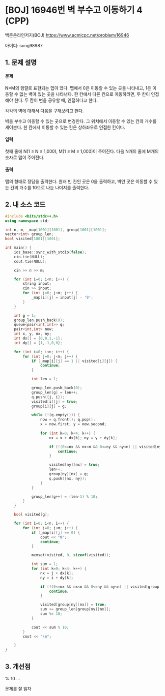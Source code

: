 # [BOJ] 16946번 벽 부수고 이동하기 4 (CPP)


백준온라인저지(BOJ) https://www.acmicpc.net/problem/16946


아이디: song98987


## 1. 문제 설명

#### 문제
N×M의 행렬로 표현되는 맵이 있다. 맵에서 0은 이동할 수 있는 곳을 나타내고, 1은 이동할 수 없는 벽이 있는 곳을 나타낸다. 한 칸에서 다른 칸으로 이동하려면, 두 칸이 인접해야 한다. 두 칸이 변을 공유할 때, 인접하다고 한다.

각각의 벽에 대해서 다음을 구해보려고 한다.

벽을 부수고 이동할 수 있는 곳으로 변경한다.
그 위치에서 이동할 수 있는 칸의 개수를 세어본다.
한 칸에서 이동할 수 있는 칸은 상하좌우로 인접한 칸이다.

#### 입력
첫째 줄에 N(1 ≤ N ≤ 1,000), M(1 ≤ M ≤ 1,000)이 주어진다. 다음 N개의 줄에 M개의 숫자로 맵이 주어진다.

#### 출력
맵의 형태로 정답을 출력한다. 원래 빈 칸인 곳은 0을 출력하고, 벽인 곳은 이동할 수 있는 칸의 개수를 10으로 나눈 나머지를 출력한다.

## 2. 내 소스 코드

```c++
#include <bits/stdc++.h>
using namespace std;

int n, m, _map[1001][1001], group[1001][1001];
vector<int> group_len;
bool visited[1001][1001];

int main() {
    ios_base::sync_with_stdio(false);
    cin.tie(NULL);
    cout.tie(NULL);

    cin >> n >> m;

    for (int i=0; i<n; i++) {
        string input;
        cin >> input;
        for (int j=0; j<m; j++) {
            _map[i][j] = input[j] - '0';
        }
    }

    int g = 1;
    group_len.push_back(0);
    queue<pair<int,int>> q;
    pair<int,int> now;
    int x, y, nx, ny;
    int dx[] = {0,0,1,-1};
    int dy[] = {1,-1,0,0};

    for (int i=0; i<n; i++) {
        for (int j=0; j<m; j++) {
            if (_map[i][j] == 1 || visited[i][j]) {
                continue;
            }

            int len = 1;

            group_len.push_back(0);
            group_len[g] = len++;
            q.push({j, i});
            visited[i][j] = true;
            group[i][j] = g;

            while (!(q.empty())) {
                now = q.front(); q.pop();
                x = now.first; y = now.second;
                
                for (int k=0; k<4; k++) {
                    nx = x + dx[k]; ny = y + dy[k];

                    if (!(0<=nx && nx<m && 0<=ny && ny<n) || visited[ny][nx] || _map[ny][nx] == 1) {
                        continue;
                    }

                    visited[ny][nx] = true;
                    len++;
                    group[ny][nx] = g;
                    q.push({nx, ny});
                }
            }

            group_len[g++] = (len-1) % 10;
        }
    }

    bool visited[g];

    for (int i=0; i<n; i++) {
        for (int j=0; j<m; j++) {
            if (_map[i][j] == 0) {
                cout << "0";
                continue;
            }

            memset(visited, 0, sizeof(visited));

            int sum = 1;
            for (int k=0; k<4; k++) {
                nx = j + dx[k];
                ny = i + dy[k];

                if (!(0<=nx && nx<m && 0<=ny && ny<n) || visited[group[ny][nx]]) {
                    continue;
                }

                visited[group[ny][nx]] = true;
                sum += group_len[group[ny][nx]];
                sum %= 10;
            }

            cout << sum % 10;
        }
        cout << "\n";

    }
}
```

## 3. 개선점

% 10 ...

문제를 잘 읽자